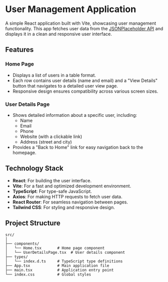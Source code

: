 # User Management Application  

A simple React application built with Vite, showcasing user management functionality. This app fetches user data from the [JSONPlaceholder API](https://jsonplaceholder.typicode.com) and displays it in a clean and responsive user interface.  

## Features  

### Home Page  
- Displays a list of users in a table format.  
- Each row contains user details (name and email) and a "View Details" button that navigates to a detailed user view page.  
- Responsive design ensures compatibility across various screen sizes.  

### User Details Page  
- Shows detailed information about a specific user, including:  
  - Name  
  - Email  
  - Phone  
  - Website (with a clickable link)  
  - Address (street and city)  
- Provides a "Back to Home" link for easy navigation back to the homepage.  

## Technology Stack  
- **React**: For building the user interface.  
- **Vite**: For a fast and optimized development environment.  
- **TypeScript**: For type-safe JavaScript.  
- **Axios**: For making HTTP requests to fetch user data.  
- **React Router**: For seamless navigation between pages.  
- **Tailwind CSS**: For styling and responsive design.  

## Project Structure  

```plaintext  
src/  
│  
├── components/  
│   └── Home.tsx       # Home page component  
│   └── UserDetailsPage.tsx  # User details component  
├── types/  
│   └── index.d.ts     # TypeScript type definitions  
├── App.tsx            # Main application file  
├── main.tsx           # Application entry point  
└── index.css          # Global styles  
